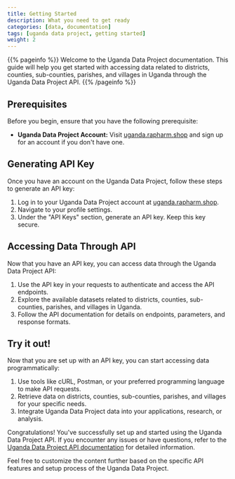 ```yaml
---
title: Getting Started
description: What you need to get ready 
categories: [data, documentation]
tags: [uganda data project, getting started]
weight: 2
---
```


{{% pageinfo %}}
Welcome to the Uganda Data Project documentation. This guide will help you get started with accessing data related to districts, counties, sub-counties, parishes, and villages in Uganda through the Uganda Data Project API.
{{% /pageinfo %}}

## Prerequisites

Before you begin, ensure that you have the following prerequisite:

- **Uganda Data Project Account:** Visit [uganda.rapharm.shop](https://uganda.rapharm.shop) and sign up for an account if you don't have one.

## Generating API Key

Once you have an account on the Uganda Data Project, follow these steps to generate an API key:

1. Log in to your Uganda Data Project account at [uganda.rapharm.shop](https://uganda.rapharm.shop).
2. Navigate to your profile settings.
3. Under the "API Keys" section, generate an API key. Keep this key secure.

## Accessing Data Through API

Now that you have an API key, you can access data through the Uganda Data Project API:

1. Use the API key in your requests to authenticate and access the API endpoints.
2. Explore the available datasets related to districts, counties, sub-counties, parishes, and villages in Uganda.
3. Follow the API documentation for details on endpoints, parameters, and response formats.

## Try it out!

Now that you are set up with an API key, you can start accessing data programmatically:

1. Use tools like cURL, Postman, or your preferred programming language to make API requests.
2. Retrieve data on districts, counties, sub-counties, parishes, and villages for your specific needs.
3. Integrate Uganda Data Project data into your applications, research, or analysis.

Congratulations! You've successfully set up and started using the Uganda Data Project API. If you encounter any issues or have questions, refer to the [Uganda Data Project API documentation](https://docs.uganda-data-project.com/api) for detailed information.

Feel free to customize the content further based on the specific API features and setup process of the Uganda Data Project.
